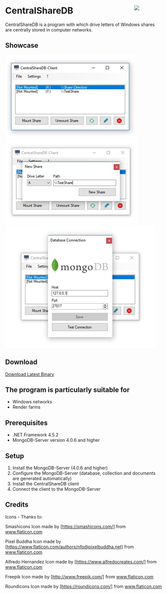 # CentralShareDB <img src="https://github.com/laurence-trippen/CentralShareDB/blob/master/Preview/favicon.ico" align="right" width="90">
CentralShareDB is a program with which drive letters of Windows 
shares are centrally stored in computer networks.

## Showcase
![](https://github.com/laurence-trippen/CentralShareDB/blob/master/Preview/csdb-main.JPG?raw=true)
![](https://github.com/laurence-trippen/CentralShareDB/blob/master/Preview/csdb-new-share.JPG?raw=true)
![](https://github.com/laurence-trippen/CentralShareDB/blob/master/Preview/csdb-new-connection.JPG?raw=true)

## Download

[Download Latest Binary](https://github.com/laurence-trippen/CentralShareDB/releases/latest)

## The program is particularly suitable for

* Windows networks
* Render farms

## Prerequisites
* .NET Framework 4.5.2
* MongoDB-Server version 4.0.6 and higher

## Setup
1. Install the MongoDB-Server (4.0.6 and higher)
2. Configure the MongoDB-Server (database, collection and documents are generated automatically)
3. Install the CentralShareDB client
4. Connect the client to the MongoDB-Server

## Credits

Icons - Thanks to:

Smashicons
Icon made by [https://smashicons.com/] from www.flaticon.com

Pixel Buddha
Icon made by [https://www.flaticon.com/authors/nfo@pixelbuddha.net] from www.flaticon.com

Alfredo Hernandez
Icon made by [https://www.alfredocreates.com/] from www.flaticon.com

Freepik
Icon made by [http://www.freepik.com/] from www.flaticon.com

Roundicons
Icon made by [https://roundicons.com/] from www.flaticon.com
